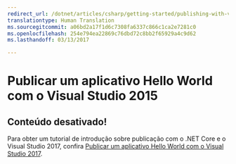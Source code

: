 ```yaml
---
redirect_url: /dotnet/articles/csharp/getting-started/publishing-with-visual-studio-2017
translationtype: Human Translation
ms.sourcegitcommit: a06bd2a17f1d6c7308fa6337c866c1ca2e7281c0
ms.openlocfilehash: 254e794ea22869c76dbd72c8bb2f65929a4c9d62
ms.lasthandoff: 03/13/2017

---
```


# <a name="publishing-your-hello-world-application-with-visual-studio-2015"></a>Publicar um aplicativo Hello World com o Visual Studio 2015 #

## <a name="content-retired"></a>Conteúdo desativado!

Para obter um tutorial de introdução sobre publicação com o .NET Core e o Visual Studio 2017, confira [Publicar um aplicativo Hello World com o Visual Studio 2017](publishing-with-visual-studio-2017.md).

